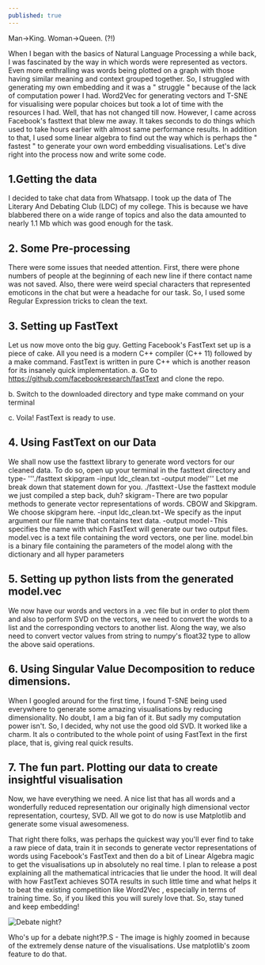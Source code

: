 ```yaml
---
published: true
---
```

Man->King. Woman->Queen. (?!)

When I began with the basics of Natural Language Processing a while back, I was fascinated by the way in which words were represented as vectors. Even more enthralling was words being plotted on a graph with those having similar meaning and context grouped together. So, I struggled with generating my own embedding and it was a " struggle " because of the lack of computation power I had. Word2Vec for generating vectors and T-SNE for visualising were popular choices but took a lot of time with the resources I had.
Well, that has not changed till now. However, I came across Facebook's fasttext that blew me away. It takes seconds to do things which used to take hours earlier with almost same performance results. In addition to that, I used some linear algebra to find out the way which is perhaps the " fastest " to generate your own word embedding visualisations. Let's dive right into the process now and write some code.

## 1.Getting the data
I decided to take chat data from Whatsapp. I took up the data of The Literary And Debating Club (LDC) of my college. This is because we have blabbered there on a wide range of topics and also the data amounted to nearly 1.1 Mb which was good enough for the task.
## 2. Some Pre-processing
There were some issues that needed attention. First, there were phone numbers of people at the beginning of each new line if there contact name was not saved. Also, there were weird special characters that represented emoticons in the chat but were a headache for our task. So, I used some Regular Expression tricks to clean the text.

## 3. Setting up FastText
Let us now move onto the big guy. Getting Facebook's FastText set up is a piece of cake. All you need is a modern C++ compiler (C++ 11) followed by a make command. FastText is written in pure C++ which is another reason for its insanely quick implementation.
a. Go to https://github.com/facebookresearch/fastText and clone the repo.

b. Switch to the downloaded directory and type make command on your terminal

c. Voila! FastText is ready to use.

## 4. Using FastText on our Data
We shall now use the fasttext library to generate word vectors for our cleaned data. To do so, open up your terminal in the fasttext directory and type-
'''./fasttext skipgram -input ldc_clean.txt -output model'''
Let me break down that statement down for you.
./fasttext - Use the fasttext module we just compiled a step back, duh?
skigram - There are two popular methods to generate vector representations of words. CBOW and Skipgram. We choose skipgram here.
-input ldc_clean.txt - We specify as the input argument our file name that contains text data.
-output model - This specifies the name with which FastText will generate our two output files. model.vec is a text file containing the word vectors, one per line. model.bin is a binary file containing the parameters of the model along with the dictionary and all hyper parameters

## 5. Setting up python lists from the generated model.vec
We now have our words and vectors in a .vec file but in order to plot them and also to perform SVD on the vectors, we need to convert the words to a list and the corresponding vectors to another list. Along the way, we also need to convert vector values from string to numpy's float32 type to allow the above said operations.


## 6. Using Singular Value Decomposition to reduce dimensions.
When I googled around for the first time, I found T-SNE being used everywhere to generate some amazing visualisations by reducing dimensionality. No doubt, I am a big fan of it. But sadly my computation power isn't. So, I decided, why not use the good old SVD. It worked like a charm. It als o contributed to the whole point of using FastText in the first place, that is, giving real quick results.



## 7. The fun part. Plotting our data to create insightful visualisation
Now, we have everything we need. A nice list that has all words and a wonderfully reduced representation our originally high dimensional vector representation, courtesy, SVD. All we got to do now is use Matplotlib and generate some visual awesomeness.



That right there folks, was perhaps the quickest way you'll ever find to take a raw piece of data, train it in seconds to generate vector representations of words using Facebook's FastText and then do a bit of Linear Algebra magic to get the visualisations up in absolutely no real time.
I plan to release a post explaining all the mathematical intricacies that lie under the hood. It will deal with how FastText achieves SOTA results in such little time and what helps it to beat the existing competition like Word2Vec , especially in terms of training time. So, if you liked this you will surely love that. So, stay tuned and keep embedding!

![Debate night?](https://cdn-images-1.medium.com/max/1200/1*YQ92Vbw2NSwh70nDR8P7VQ.png)

Who's up for a debate night?P.S - The image is highly zoomed in because of the extremely dense nature of the visualisations. Use matplotlib's zoom feature to do that.
